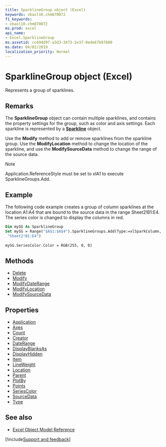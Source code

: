 ```yaml
---
title: SparklineGroup object (Excel)
keywords: vbaxl10.chm870072
f1_keywords:
- vbaxl10.chm870072
ms.prod: excel
api_name:
- Excel.SparklineGroup
ms.assetid: cc694d97-a3d3-3473-2e37-0ede67b97680
ms.date: 04/02/2019
localization_priority: Normal
---
```



# SparklineGroup object (Excel)

Represents a group of sparklines.

## Remarks

The **SparklineGroup** object can contain multiple sparklines, and contains the property settings for the group, such as color and axis settings. Each sparkline is represented by a **[Sparkline](Excel.Sparkline.md)** object.

Use the **Modify** method to add or remove sparklines from the sparkline group. Use the **ModifyLocation** method to change the location of the sparkline, and use the **ModifySourceData** method to change the range of the source data.

> [!NOTE] 
> Application.ReferenceStyle must be set to xlA1 to execute SparklineGroups.Add.

## Example

The following code example creates a group of column sparklines at the location A1:A4 that are bound to the source data in the range Sheet2!B1:E4. The series color is changed to display the columns in red.

```vb
Dim mySG As SparklineGroup 
Set mySG = Range("$A$1:$A$4").SparklineGroups.Add(Type:=xlSparkColumn, SourceData:= _ 
 "Sheet2!B1:E4") 
 
mySG.SeriesColor.Color = RGB(255, 0, 0)
```

## Methods

- [Delete](Excel.SparklineGroup.Delete.md)
- [Modify](Excel.SparklineGroup.Modify.md)
- [ModifyDateRange](Excel.SparklineGroup.ModifyDateRange.md)
- [ModifyLocation](Excel.SparklineGroup.ModifyLocation.md)
- [ModifySourceData](Excel.SparklineGroup.ModifySourceData.md)

## Properties

- [Application](Excel.SparklineGroup.Application.md)
- [Axes](Excel.SparklineGroup.Axes.md)
- [Count](Excel.SparklineGroup.Count.md)
- [Creator](Excel.SparklineGroup.Creator.md)
- [DateRange](Excel.SparklineGroup.DateRange.md)
- [DisplayBlanksAs](Excel.sparklinegroup.displayblanksas.md)
- [DisplayHidden](Excel.SparklineGroup.DisplayHidden.md)
- [Item](Excel.SparklineGroup.Item.md)
- [LineWeight](Excel.SparklineGroup.LineWeight.md)
- [Location](Excel.SparklineGroup.Location.md)
- [Parent](Excel.SparklineGroup.Parent.md)
- [PlotBy](Excel.sparklinegroup.plotby.md)
- [Points](Excel.sparklinegroup.points.md)
- [SeriesColor](Excel.SparklineGroup.SeriesColor.md)
- [SourceData](Excel.SparklineGroup.SourceData.md)
- [Type](Excel.SparklineGroup.Type.md)

## See also

- [Excel Object Model Reference](overview/Excel/object-model.md)

[!include[Support and feedback](~/includes/feedback-boilerplate.md)]